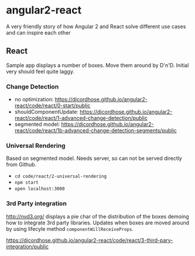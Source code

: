 # angular2-react
A very friendly story of how Angular 2 and React solve different use cases and can inspire each other

## React

Sample app displays a number of boxes. Move them around by D'n'D. Initial very should feel quite laggy.

### Change Detection

* no optimization: https://djcordhose.github.io/angular2-react/code/react/0-start/public
* shouldComponentUpdate: https://djcordhose.github.io/angular2-react/code/react/1-advanced-change-detection/public
* segmented model: https://djcordhose.github.io/angular2-react/code/react/1b-advanced-change-detection-segments/public

### Universal Rendering

Based on segmented model. Needs server, so can not be served directly from Github.

* `cd code/react/2-universal-rendering`
* `npm start`
* `open localhost:3000`

### 3rd Party integration

http://nvd3.org/ displays a pie char of the distribution of the boxes demoing how to integrate 3rd party libraries. 
Updates when boxes are moved around by using lifecyle method `componentWillReceiveProps`. 

https://djcordhose.github.io/angular2-react/code/react/3-third-pary-integration/public


